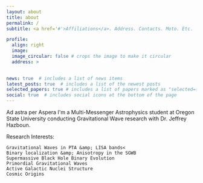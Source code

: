 ```yaml
---
layout: about
title: about
permalink: /
subtitle: <a href='#'>Affiliations</a>. Address. Contacts. Moto. Etc.

profile:
  align: right
  image:
  image_circular: false # crops the image to make it circular
  address: >
    

news: true  # includes a list of news items
latest_posts: true  # includes a list of the newest posts
selected_papers: true # includes a list of papers marked as "selected={true}"
social: true  # includes social icons at the bottom of the page
---
```

                
Ad astra per Aspera
I'm a Multi-Messenger Astrophysics student at Oregon State University conducting Gravitational Wave research with Dr. Jeffrey Hazboun.

Research Interests:

    Gravitational Waves in PTA &amp; LISA bands<
    Binary localization &amp; Anisotropy in the SGWB
    Supermassive Black Hole Binary Evolution
    Primordial Gravitational Waves
    Active Galactic Nuclei Structure
    Cosmic Origins

